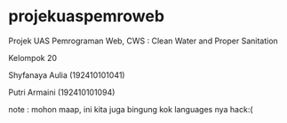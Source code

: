 # projekuaspemroweb
Projek UAS Pemrograman Web, CWS :  Clean Water and Proper Sanitation

Kelompok 20

Shyfanaya Aulia (192410101041)

Putri Armaini (192410101094)



note : mohon maap, ini kita juga bingung kok languages nya hack:(
